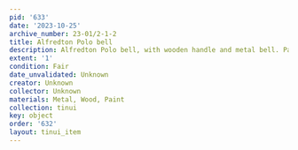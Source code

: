 ```yaml
---
pid: '633'
date: '2023-10-25'
archive_number: 23-01/2-1-2
title: Alfredton Polo bell
description: Alfredton Polo bell, with wooden handle and metal bell. Painted blue.
extent: '1'
condition: Fair
date_unvalidated: Unknown
creator: Unknown
collector: Unknown
materials: Metal, Wood, Paint
collection: tinui
key: object
order: '632'
layout: tinui_item
---
```

